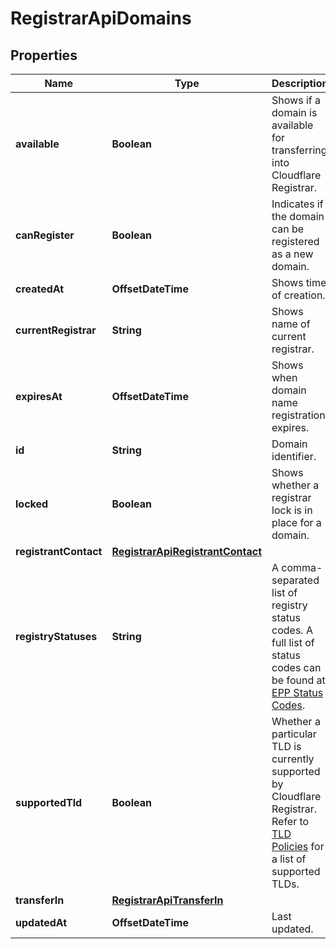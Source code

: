

# RegistrarApiDomains


## Properties

| Name | Type | Description | Notes |
|------------ | ------------- | ------------- | -------------|
|**available** | **Boolean** | Shows if a domain is available for transferring into Cloudflare Registrar. |  [optional] |
|**canRegister** | **Boolean** | Indicates if the domain can be registered as a new domain. |  [optional] |
|**createdAt** | **OffsetDateTime** | Shows time of creation. |  [optional] |
|**currentRegistrar** | **String** | Shows name of current registrar. |  [optional] |
|**expiresAt** | **OffsetDateTime** | Shows when domain name registration expires. |  [optional] |
|**id** | **String** | Domain identifier. |  [optional] [readonly] |
|**locked** | **Boolean** | Shows whether a registrar lock is in place for a domain. |  [optional] |
|**registrantContact** | [**RegistrarApiRegistrantContact**](RegistrarApiRegistrantContact.md) |  |  [optional] |
|**registryStatuses** | **String** | A comma-separated list of registry status codes. A full list of status codes can be found at [EPP Status Codes](https://www.icann.org/resources/pages/epp-status-codes-2014-06-16-en). |  [optional] |
|**supportedTld** | **Boolean** | Whether a particular TLD is currently supported by Cloudflare Registrar. Refer to [TLD Policies](https://www.cloudflare.com/tld-policies/) for a list of supported TLDs. |  [optional] |
|**transferIn** | [**RegistrarApiTransferIn**](RegistrarApiTransferIn.md) |  |  [optional] |
|**updatedAt** | **OffsetDateTime** | Last updated. |  [optional] |



